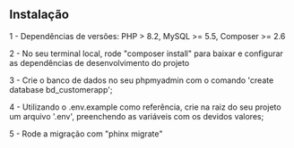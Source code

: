 ## Instalação

1 - Dependências de versões: PHP > 8.2, MySQL >= 5.5, Composer >= 2.6

2 - No seu terminal local, rode "composer install" para baixar e configurar as dependências de desenvolvimento do projeto

3 - Crie o banco de dados no seu phpmyadmin com o comando 'create database bd_customerapp';

4 - Utilizando o .env.example como referência, crie na raiz do seu projeto um arquivo '.env', preenchendo as variáveis com os devidos valores;

5 - Rode a migração com "phinx migrate"
